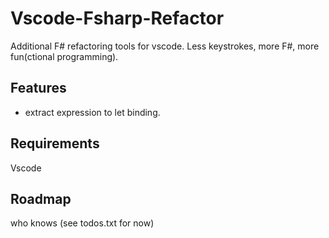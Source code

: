 # Vscode-Fsharp-Refactor
Additional F# refactoring tools for vscode. 
Less keystrokes, more F#, more fun(ctional programming).

## Features
* extract expression to let binding.

## Requirements
Vscode

## Roadmap
who knows (see todos.txt for now)